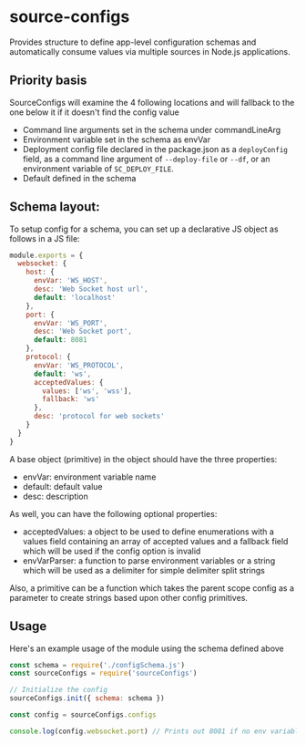 # source-configs
Provides structure to define app-level configuration schemas and automatically consume values via multiple sources in Node.js applications.

## Priority basis

SourceConfigs will examine the 4 following locations and will fallback to the one below it if it doesn't find the config value

* Command line arguments set in the schema under commandLineArg
* Environment variable set in the schema as envVar
* Deployment config file declared in the package.json as a `deployConfig` field, as a command line argument of `--deploy-file` or `--df`, or an environment variable of `SC_DEPLOY_FILE`.
* Default defined in the schema

## Schema layout:

To setup config for a schema, you can set up a declarative JS object as follows in a JS file:

```js
module.exports = {
  websocket: {
    host: {
      envVar: 'WS_HOST',
      desc: 'Web Socket host url',
      default: 'localhost'
    },
    port: {
      envVar: 'WS_PORT',
      desc: 'Web Socket port',
      default: 8081
    },
    protocol: {
      envVar: 'WS_PROTOCOL',
      default: 'ws',
      acceptedValues: {
        values: ['ws', 'wss'],
        fallback: 'ws'
      },
      desc: 'protocol for web sockets'
    }
  }
}
```

A base object (primitive) in the object should have the three properties:

* envVar: environment variable name
* default: default value
* desc: description

As well, you can have the following optional properties:

* acceptedValues: a object to be used to define enumerations with a values field containing an array of accepted values and a fallback field which will be used if the config option is invalid
* envVarParser: a function to parse environment variables or a string which will be used as a delimiter for simple delimiter split strings

Also, a primitive can be a function which takes the parent scope config as a parameter to create strings based upon other config primitives.

## Usage

Here's an example usage of the module using the schema defined above

```js
const schema = require('./configSchema.js')
const sourceConfigs = require('sourceConfigs')

// Initialize the config
sourceConfigs.init({ schema: schema })

const config = sourceConfigs.configs

console.log(config.websocket.port) // Prints out 8081 if no env variables or deploy config file.
```